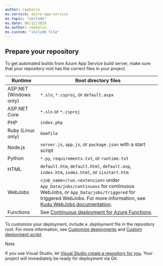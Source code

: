 ```yaml
---
author: cephalin
ms.service: azure-app-service
ms.topic: "include"
ms.date: 06/12/2019
ms.author: cephalin
ms.custom: "include file"
---
```


## Prepare your repository

To get automated builds from Azure App Service build server, make sure that your repository root has the correct files in your project.

| Runtime | Root directory files |
|-|-|
| ASP.NET (Windows only) | `*.sln`, `*.csproj`, or `default.aspx` |
| ASP.NET Core | `*.sln` or `*.csproj` |
| PHP | `index.php` |
| Ruby (Linux only) | `Gemfile` |
| Node.js | `server.js`, `app.js`, or `package.json` with a start script |
| Python | `*.py`, `requirements.txt`, or `runtime.txt` |
| HTML | `default.htm`, `default.html`, `default.asp`, `index.htm`, `index.html`, or `iisstart.htm` |
| WebJobs | `<job_name>/run.<extension>` under `App_Data/jobs/continuous` for continuous WebJobs, or `App_Data/jobs/triggered` for triggered WebJobs. For more information, see [Kudu WebJobs documentation](https://github.com/projectkudu/kudu/wiki/WebJobs). |
| Functions | See [Continuous deployment for Azure Functions](../articles/azure-functions/functions-continuous-deployment.md#requirements). |

To customize your deployment, include a *.deployment* file in the repository root. For more information, see [Customize deployments](https://github.com/projectkudu/kudu/wiki/Customizing-deployments) and [Custom deployment script](https://github.com/projectkudu/kudu/wiki/Custom-Deployment-Script).

> [!NOTE]
> If you use Visual Studio, let [Visual Studio create a repository for you](/azure/devops/repos/git/creatingrepo?tabs=visual-studio). Your project will immediately be ready for deployment via Git.
>

